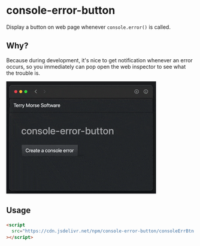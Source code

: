 # console-error-button

Display a button on web page whenever `console.error()` is called.

## Why?

Because during development, it's nice to get notification whenever an error occurs, so you immediately can pop open the web inspector to see what the trouble is.

![console-error-button demo](media/console-error-button-animated.gif)

## Usage

```HTML
<script
  src="https://cdn.jsdelivr.net/npm/console-error-button/consoleErrBtn.js"
></script>
```
